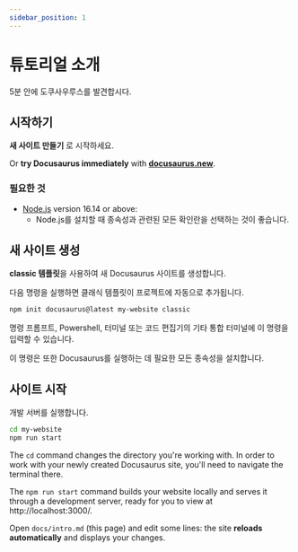 ```yaml
---
sidebar_position: 1
---
```


# 튜토리얼 소개

5분 안에 도쿠사우루스를 발견합시다.

## 시작하기

**새 사이트 만들기** 로 시작하세요.

Or **try Docusaurus immediately** with **[docusaurus.new](https://docusaurus.new)**.

### 필요한 것

- [Node.js](https://nodejs.org/en/download/) version 16.14 or above:
  - Node.js를 설치할 때 종속성과 관련된 모든 확인란을 선택하는 것이 좋습니다.

## 새 사이트 생성

**classic 템플릿**을 사용하여 새 Docusaurus 사이트를 생성합니다.

다음 명령을 실행하면 클래식 템플릿이 프로젝트에 자동으로 추가됩니다.

```bash
npm init docusaurus@latest my-website classic
```

명령 프롬프트, Powershell, 터미널 또는 코드 편집기의 기타 통합 터미널에 이 명령을 입력할 수 있습니다.

이 명령은 또한 Docusaurus를 실행하는 데 필요한 모든 종속성을 설치합니다.

## 사이트 시작

개발 서버를 실행합니다.

```bash
cd my-website
npm run start
```

The `cd` command changes the directory you're working with. In order to work with your newly created Docusaurus site, you'll need to navigate the terminal there.

The `npm run start` command builds your website locally and serves it through a development server, ready for you to view at http://localhost:3000/.

Open `docs/intro.md` (this page) and edit some lines: the site **reloads automatically** and displays your changes.
